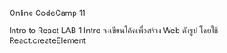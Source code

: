 Online CodeCamp 11

Intro to React LAB 1 Intro
จงเขียนโค้ดเพื่อสร้าง Web ดังรูป โดยใช้ React.createElement